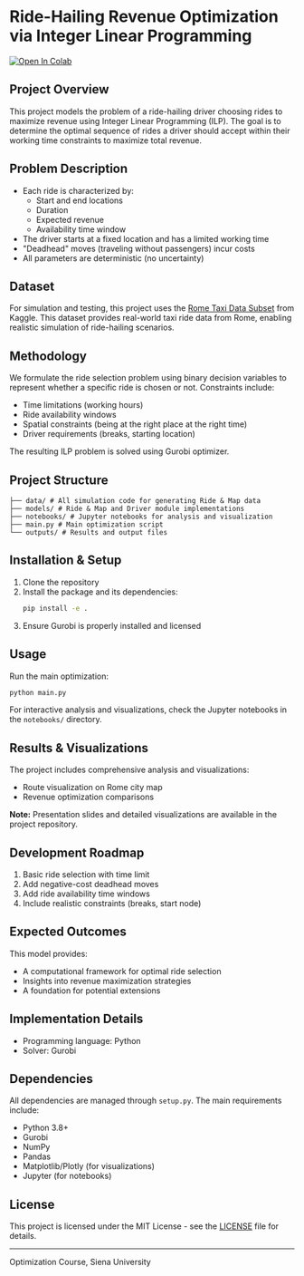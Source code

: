 # Ride-Hailing Revenue Optimization via Integer Linear Programming

[![Open In Colab](https://colab.research.google.com/assets/colab-badge.svg)](https://colab.research.google.com/github/Danialmoa/Optimization-Project-RideHailing/blob/main/notebooks/colab_run.ipynb)

## Project Overview
This project models the problem of a ride-hailing driver choosing rides to maximize revenue using Integer Linear Programming (ILP). The goal is to determine the optimal sequence of rides a driver should accept within their working time constraints to maximize total revenue.

## Problem Description
- Each ride is characterized by:
  - Start and end locations
  - Duration
  - Expected revenue
  - Availability time window
- The driver starts at a fixed location and has a limited working time
- "Deadhead" moves (traveling without passengers) incur costs
- All parameters are deterministic (no uncertainty)

## Dataset
For simulation and testing, this project uses the [Rome Taxi Data Subset](https://www.kaggle.com/datasets/asjad99/rome-taxi-data-subset) from Kaggle. This dataset provides real-world taxi ride data from Rome, enabling realistic simulation of ride-hailing scenarios.

## Methodology
We formulate the ride selection problem using binary decision variables to represent whether a specific ride is chosen or not. Constraints include:
- Time limitations (working hours)
- Ride availability windows
- Spatial constraints (being at the right place at the right time)
- Driver requirements (breaks, starting location)

The resulting ILP problem is solved using Gurobi optimizer.

## Project Structure
```
├── data/ # All simulation code for generating Ride & Map data
├── models/ # Ride & Map and Driver module implementations
├── notebooks/ # Jupyter notebooks for analysis and visualization
├── main.py # Main optimization script
└── outputs/ # Results and output files
```

## Installation & Setup
1. Clone the repository
2. Install the package and its dependencies:
   ```bash
   pip install -e .
   ```
3. Ensure Gurobi is properly installed and licensed

## Usage
Run the main optimization:
```bash
python main.py
```

For interactive analysis and visualizations, check the Jupyter notebooks in the `notebooks/` directory.

## Results & Visualizations
The project includes comprehensive analysis and visualizations:
- Route visualization on Rome city map
- Revenue optimization comparisons

**Note:** Presentation slides and detailed visualizations are available in the project repository.

## Development Roadmap
1. Basic ride selection with time limit
2. Add negative-cost deadhead moves
3. Add ride availability time windows
4. Include realistic constraints (breaks, start node)

## Expected Outcomes
This model provides:
- A computational framework for optimal ride selection
- Insights into revenue maximization strategies
- A foundation for potential extensions

## Implementation Details
- Programming language: Python
- Solver: Gurobi

## Dependencies
All dependencies are managed through `setup.py`. The main requirements include:
- Python 3.8+
- Gurobi
- NumPy
- Pandas
- Matplotlib/Plotly (for visualizations)
- Jupyter (for notebooks)


## License
This project is licensed under the MIT License - see the [LICENSE](LICENSE) file for details.

---
Optimization Course, Siena University
